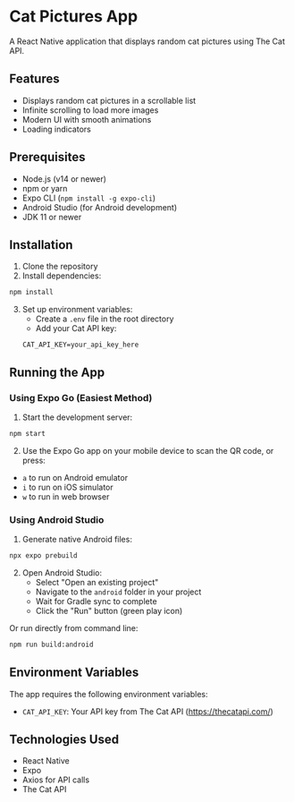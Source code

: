 # Cat Pictures App

A React Native application that displays random cat pictures using The Cat API.

## Features

- Displays random cat pictures in a scrollable list
- Infinite scrolling to load more images
- Modern UI with smooth animations
- Loading indicators

## Prerequisites

- Node.js (v14 or newer)
- npm or yarn
- Expo CLI (`npm install -g expo-cli`)
- Android Studio (for Android development)
- JDK 11 or newer

## Installation

1. Clone the repository
2. Install dependencies:
```bash
npm install
```

3. Set up environment variables:
   - Create a `.env` file in the root directory
   - Add your Cat API key:
   ```
   CAT_API_KEY=your_api_key_here
   ```

## Running the App

### Using Expo Go (Easiest Method)
1. Start the development server:
```bash
npm start
```

2. Use the Expo Go app on your mobile device to scan the QR code, or press:
- `a` to run on Android emulator
- `i` to run on iOS simulator
- `w` to run in web browser

### Using Android Studio
1. Generate native Android files:
```bash
npx expo prebuild
```

2. Open Android Studio:
   - Select "Open an existing project"
   - Navigate to the `android` folder in your project
   - Wait for Gradle sync to complete
   - Click the "Run" button (green play icon)

Or run directly from command line:
```bash
npm run build:android
```

## Environment Variables

The app requires the following environment variables:
- `CAT_API_KEY`: Your API key from The Cat API (https://thecatapi.com/)

## Technologies Used

- React Native
- Expo
- Axios for API calls
- The Cat API